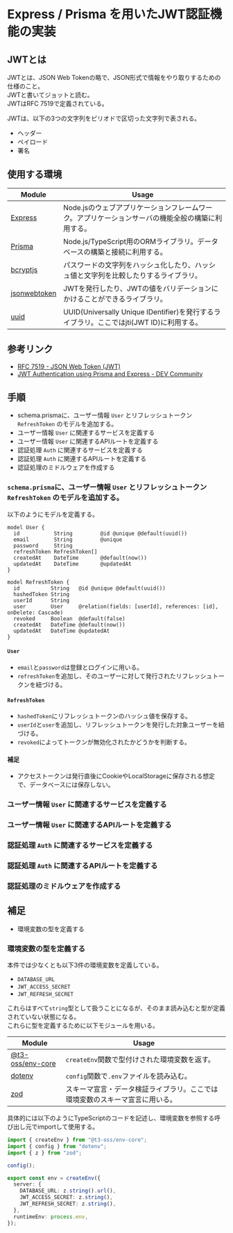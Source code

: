 # Express / Prisma を用いたJWT認証機能の実装

## JWTとは

JWTとは、JSON Web Tokenの略で、JSON形式で情報をやり取りするための仕様のこと。  
JWTと書いてジョットと読む。  
JWTはRFC 7519で定義されている。

JWTは、以下の3つの文字列をピリオドで区切った文字列で表される。

- ヘッダー
- ペイロード
- 署名

## 使用する環境

| Module | Usage |
| --- | --- |
| [Express](https://expressjs.com/ja/) | Node.jsのウェブアプリケーションフレームワーク。アプリケーションサーバの機能全般の構築に利用する。 |
| [Prisma](https://www.prisma.io/) | Node.js/TypeScript用のORMライブラリ。データベースの構築と接続に利用する。 |
| [bcryptjs](https://www.npmjs.com/package/bcryptjs) | パスワードの文字列をハッシュ化したり、ハッシュ値と文字列を比較したりするライブラリ。 |
| [jsonwebtoken](https://www.npmjs.com/package/jsonwebtoken) | JWTを発行したり、JWTの値をバリデーションにかけることができるライブラリ。 |
| [uuid](https://www.npmjs.com/package/uuid) | UUID(Universally Unique IDentifier)を発行するライブラリ。ここではjti(JWT ID)に利用する。 |

## 参考リンク

- [RFC 7519 - JSON Web Token (JWT)](https://datatracker.ietf.org/doc/html/rfc7519)
- [JWT Authentication using Prisma and Express - DEV Community](https://dev.to/mihaiandrei97/jwt-authentication-using-prisma-and-express-37nk)

## 手順

- schema.prismaに、ユーザー情報 `User` とリフレッシュトークン `RefreshToken` のモデルを追加する。
- ユーザー情報 `User` に関連するサービスを定義する
- ユーザー情報 `User` に関連するAPIルートを定義する
- 認証処理 `Auth` に関連するサービスを定義する
- 認証処理 `Auth` に関連するAPIルートを定義する
- 認証処理のミドルウェアを作成する

### `schema.prisma`に、ユーザー情報 `User` とリフレッシュトークン `RefreshToken` のモデルを追加する。

以下のようにモデルを定義する。

```prisma
model User {
  id           String         @id @unique @default(uuid())
  email        String         @unique
  password     String
  refreshToken RefreshToken[]
  createdAt    DateTime       @default(now())
  updatedAt    DateTime       @updatedAt
}

model RefreshToken {
  id          String   @id @unique @default(uuid())
  hashedToken String
  userId      String
  user        User     @relation(fields: [userId], references: [id], onDelete: Cascade)
  revoked     Boolean  @default(false)
  createdAt   DateTime @default(now())
  updatedAt   DateTime @updatedAt
}
```

#### `User`

- `email`と`password`は登録とログインに用いる。
- `refreshToken`を追加し、そのユーザーに対して発行されたリフレッシュトークンを紐づける。

#### `RefreshToken`

- `hashedToken`にリフレッシュトークンのハッシュ値を保存する。 
- `userId`と`user`を追加し、リフレッシュトークンを発行した対象ユーザーを紐づける。
- `revoked`によってトークンが無効化されたかどうかを判断する。

#### 補足

- アクセストークンは発行直後にCookieやLocalStorageに保存される想定で、データベースには保存しない。

### ユーザー情報 `User` に関連するサービスを定義する

### ユーザー情報 `User` に関連するAPIルートを定義する

### 認証処理 `Auth` に関連するサービスを定義する

### 認証処理 `Auth` に関連するAPIルートを定義する

### 認証処理のミドルウェアを作成する

## 補足

- 環境変数の型を定義する

### 環境変数の型を定義する

本件では少なくとも以下3件の環境変数を定義している。

- `DATABASE_URL`
- `JWT_ACCESS_SECRET`
- `JWT_REFRESH_SECRET`

これらはすべて`string`型として扱うことになるが、そのまま読み込むと型が定義されていない状態になる。  
これらに型を定義するために以下モジュールを用いる。

| Module | Usage |
| --- | --- |
| [@t3-oss/env-core](https://github.com/t3-oss/t3-env) | `createEnv`関数で型付けされた環境変数を返す。 |
| [dotenv](https://github.com/motdotla/dotenv) | `config`関数で`.env`ファイルを読み込む。 |
| [zod](https://github.com/colinhacks/zod) | スキーマ宣言・データ検証ライブラリ。ここでは環境変数のスキーマ宣言に用いる。 |


具体的には以下のようにTypeScriptのコードを記述し、環境変数を参照する呼び出し元でimportして使用する。

```typescript
import { createEnv } from "@t3-oss/env-core";
import { config } from "dotenv";
import { z } from "zod";

config();

export const env = createEnv({
  server: {
    DATABASE_URL: z.string().url(),
    JWT_ACCESS_SECRET: z.string(),
    JWT_REFRESH_SECRET: z.string(),
  },
  runtimeEnv: process.env,
});
```